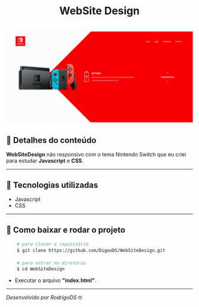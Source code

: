<h1 align="center">
  WebSite Design
</h1>

<h1>
  <img src="public/_images/paraReadme.gif">
</h1>

## 📝 Detalhes do conteúdo
**WebSiteDesign** não responsivo com o tema Nintendo Switch que eu criei para estudar **Javascript** e **CSS**.

---

## 🚀 Tecnologias utilizadas
- Javascript
- CSS

---

## 📁 Como baixar e rodar o projeto
```bash
    # para clonar o repositório
    $ git clone https://github.com/DigooDS/WebSiteDesign.git

    # para entrar no diretório
    $ cd WebSiteDesign

```
- Executar o arquivo **"index.html"**.

---

<i>Desenvolvido por RodrigoDS</i> 🤓